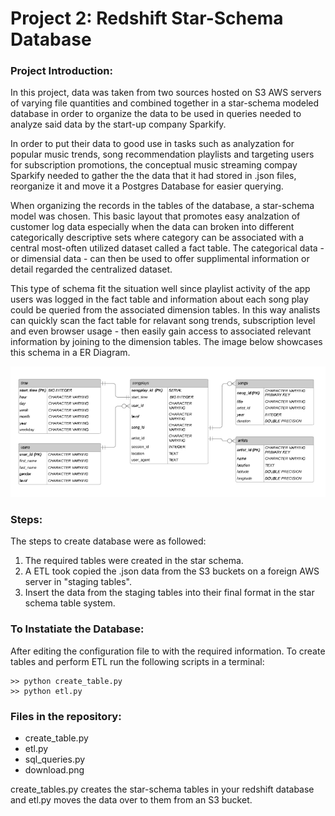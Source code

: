 # Project 2: Redshift Star-Schema Database

### Project Introduction:

In this project, data was taken from two sources hosted on S3 AWS servers of varying file quantities and combined together in a star-schema modeled database in order to organize the data to be used in queries needed to analyze said data by the start-up company Sparkify.

In order to put their data to good use in tasks such as analyzation for popular music trends, song recommendation playlists and targeting users for subscription promotions, the conceptual music streaming compay Sparkify needed to gather the the data that it had stored in .json files, reorganize it and move it a Postgres Database for easier querying.

When organizing the records in the tables of the database, a star-schema model was chosen. This basic layout that promotes easy analzation of customer log data especially when the data can broken into different categorically descriptive sets where category can be associated with a central most-often utilized dataset called a fact table. The categorical data - or dimensial data - can then be used to offer supplimental information or detail regarded the centralized dataset.

This type of schema fit the situation well since playlist activity of the app users was logged in the fact table and information about each song play could be queried from the associated dimension tables. In this way analists can quickly scan the fact table for relavant song trends, subscription level and even browser usage - then easily gain access to associated relevant information by joining to the dimension tables. The image below showcases this schema in a ER Diagram.

![image info](./download.png)



### Steps:

The steps to create database were as followed:

1) The required tables were created in the star schema. <br>
2) A ETL took copied the .json data from the S3 buckets on a foreign AWS server in "staging tables".
3) Insert the data from the staging tables into their final format in the star schema table system. <br>


### To Instatiate the Database:

After editing the configuration file to with the required information. To create tables and perform ETL run the following scripts in a terminal:

```
>> python create_table.py
>> python etl.py

```

### Files in the repository:

* create_table.py
* etl.py
* sql_queries.py
* download.png

create_tables.py creates the star-schema tables in your redshift database and etl.py moves the data over to them from an S3 bucket.

<br>
<br>
